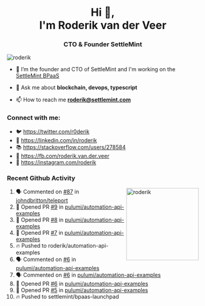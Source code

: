 <h1 align="center">Hi 👋,<br/> I'm Roderik van der Veer</h1>
<h3 align="center">CTO & Founder SettleMint</h3>

<p align="left"> <img src="https://komarev.com/ghpvc/?username=roderik" alt="roderik" /> </p>

- 🔭 I’m the founder and CTO of SettleMint and I'm working on the [SettleMint BPaaS](https://settlemint.com)

- 💬 Ask me about **blockchain, devops, typescript**

- 📫 How to reach me **roderik@settlemint.com**



### Connect with me:

- 🐦 https://twitter.com/r0derik
- 🏢 https://linkedin.com/in/roderik
- 📚 https://stackoverflow.com/users/278584
- 🙊 https://fb.com/roderik.van.der.veer
- 📸 https://instagram.com/roderik

### Recent Github Activity
<img src="https://github-readme-stats.vercel.app/api?username=roderik&show_icons=true&count_private=true" alt="roderik" align="right" height="190" />

<!--START_SECTION:activity-->
1. 🗣 Commented on [#87](https://github.com/johndbritton/teleport/issues/87) in [johndbritton/teleport](https://github.com/johndbritton/teleport)
2. 💪 Opened PR [#9](https://github.com/pulumi/automation-api-examples/pull/9) in [pulumi/automation-api-examples](https://github.com/pulumi/automation-api-examples)
3. 💪 Opened PR [#8](https://github.com/pulumi/automation-api-examples/pull/8) in [pulumi/automation-api-examples](https://github.com/pulumi/automation-api-examples)
4. 💪 Opened PR [#7](https://github.com/pulumi/automation-api-examples/pull/7) in [pulumi/automation-api-examples](https://github.com/pulumi/automation-api-examples)
5. 🔥 Pushed to roderik/automation-api-examples
6. 🗣 Commented on [#6](https://github.com/pulumi/automation-api-examples/issues/6) in [pulumi/automation-api-examples](https://github.com/pulumi/automation-api-examples)
7. 🗣 Commented on [#6](https://github.com/pulumi/automation-api-examples/issues/6) in [pulumi/automation-api-examples](https://github.com/pulumi/automation-api-examples)
8. 💪 Opened PR [#6](https://github.com/pulumi/automation-api-examples/pull/6) in [pulumi/automation-api-examples](https://github.com/pulumi/automation-api-examples)
9. 💪 Opened PR [#5](https://github.com/pulumi/automation-api-examples/pull/5) in [pulumi/automation-api-examples](https://github.com/pulumi/automation-api-examples)
10. 🔥 Pushed to settlemint/bpaas-launchpad
<!--END_SECTION:activity-->
